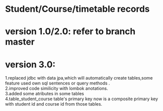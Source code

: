 # Student/Course/timetable records

# version 1.0/2.0: refer to branch master  


# version 3.0:  
1.replaced jdbc with data jpa,which will automatically create tables,some feature used own sql sentences or query methods .    
2.improved code similicity with lombok anotations.     
3.added some atributes in some tables     
4.table_student_course table's primary key now is a composite primary key with student id and course id from those tables.     



